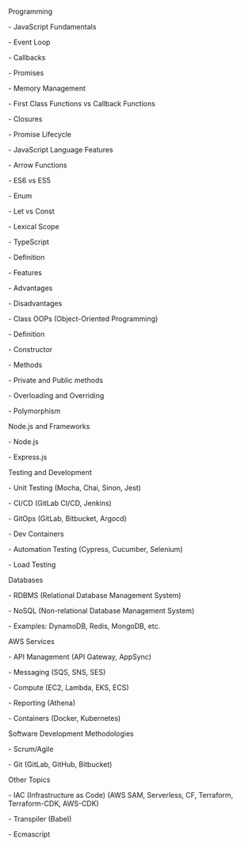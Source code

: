 Programming

\- JavaScript Fundamentals

\- Event Loop

\- Callbacks

\- Promises

\- Memory Management

\- First Class Functions vs Callback Functions

\- Closures

\- Promise Lifecycle

\- JavaScript Language Features

\- Arrow Functions

\- ES6 vs ES5

\- Enum

\- Let vs Const

\- Lexical Scope

\- TypeScript

\- Definition

\- Features

\- Advantages

\- Disadvantages

\- Class OOPs (Object-Oriented Programming)

\- Definition

\- Constructor

\- Methods

\- Private and Public methods

\- Overloading and Overriding

\- Polymorphism

Node.js and Frameworks

\- Node.js

\- Express.js

Testing and Development

\- Unit Testing (Mocha, Chai, Sinon, Jest)

\- CI/CD (GitLab CI/CD, Jenkins)

\- GitOps (GitLab, Bitbucket, Argocd)

\- Dev Containers

\- Automation Testing (Cypress, Cucumber, Selenium)

\- Load Testing

Databases

\- RDBMS (Relational Database Management System)

\- NoSQL (Non-relational Database Management System)

\- Examples: DynamoDB, Redis, MongoDB, etc.

AWS Services

\- API Management (API Gateway, AppSync)

\- Messaging (SQS, SNS, SES)

\- Compute (EC2, Lambda, EKS, ECS)

\- Reporting (Athena)

\- Containers (Docker, Kubernetes)

Software Development Methodologies

\- Scrum/Agile

\- Git (GitLab, GitHub, Bitbucket)

Other Topics

\- IAC (Infrastructure as Code) (AWS SAM, Serverless, CF, Terraform, Terraform-CDK, AWS-CDK)

\- Transpiler (Babel)

\- Ecmascript
